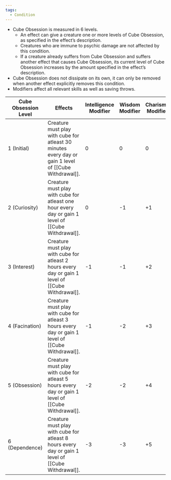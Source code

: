 ```yaml
---
tags:
  - Condition
---
```

- Cube Obsession is measured in 6 levels.
	- An effect can give a creature one or more levels of Cube Obsession, as specified in the effect’s description. 
	- Creatures who are immune to psychic damage are not affected by this condition.
	- If a creature already suffers from Cube Obsession and suffers another effect that causes Cube Obsession, its current level of Cube Obsession increases by the amount specified in the effect’s description.
- Cube Obsession does not dissipate on its own, it can only be removed when another effect explicitly removes this condition.
- Modifiers affect all relevant skills as well as saving throws.

| Cube Obsession Level | Effects                                                                                               | Intelligence Modifier | Wisdom Modifier | Charisma Modifier |
| -------------------- | ----------------------------------------------------------------------------------------------------- | --------------------- | --------------- | ----------------- |
| 1 (Initial)          | Creature must play with cube for atleast 30 minutes every day or gain 1 level of [[Cube Withdrawal]]. | 0                     | 0               | 0                 |
| 2 (Curiosity)        | Creature must play with cube for atleast one hour every day or gain 1 level of [[Cube Withdrawal]].   | 0                     | -1              | +1                |
| 3 (Interest)         | Creature must play with cube for atleast 2 hours every day or gain 1 level of [[Cube Withdrawal]].    | -1                    | -1              | +2                |
| 4 (Facination)       | Creature must play with cube for atleast 3 hours every day or gain 1 level of [[Cube Withdrawal]].    | -1                    | -2              | +3                |
| 5 (Obsession)        | Creature must play with cube for atleast 5 hours every day or gain 1 level of [[Cube Withdrawal]].    | -2                    | -2              | +4                |
| 6 (Dependence)       | Creature must play with cube for atleast 8 hours every day or gain 1 level of [[Cube Withdrawal]].    | -3                    | -3              | +5                |





